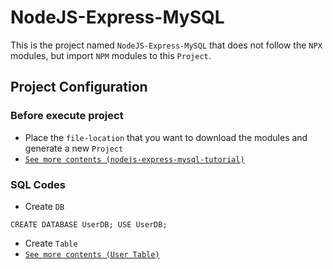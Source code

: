 # NodeJS-Express-MySQL

This is the project named `NodeJS-Express-MySQL` that does not follow the `NPX` modules, but import `NPM` modules to this `Project`.

## Project Configuration

### Before execute project

- Place the `file-location` that you want to download the modules and generate a new `Project`
- [`See more contents (nodejs-express-mysql-tutorial)`](https://bezkoder.com/node-js-rest-api-express-mysql/)

### SQL Codes

- Create `DB`

`CREATE DATABASE UserDB;
USE UserDB;`

- Create `Table`
- [`See more contents (User Table)`](https://gist.github.com/GeonwooVincentKim)
